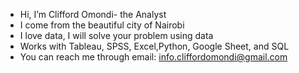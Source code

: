 -  Hi, I’m Clifford Omondi- the Analyst
-  I come from the beautiful city of Nairobi
-  I love data, I will solve your problem using data
-  Works with Tableau, SPSS, Excel,Python, Google Sheet, and SQL 
-  You can reach me through email: info.cliffordomondi@gmail.com 


<!---
Clifford254KE/Clifford254KE is a ✨ special ✨ repository because its `README.md` (this file) appears on your GitHub profile.
You can click the Preview link to take a look at your changes.
--->
